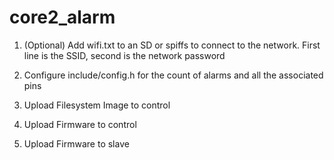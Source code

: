 # core2_alarm

1. (Optional) Add wifi.txt to an SD or spiffs to connect to the network. First line is the SSID, second is the network password

2. Configure include/config.h for the count of alarms and all the associated pins

3. Upload Filesystem Image to control

4. Upload Firmware to control

5. Upload Firmware to slave
